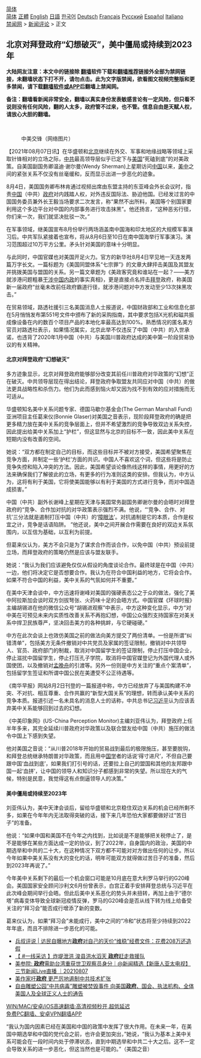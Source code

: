  <!-- 面包屑导航 --> <div class="breadcrumb"><!-- GTranslate: https://gtranslate.io/ -->  <div class="switcher notranslate">  <div class="selected">  <a href="#" onclick="return false;"> 简体</a>  </div>  <div class="option">  <a href="https://www.bannedbook.org" onclick="doGTranslate('zh-CN|zh-CN');jQuery('div.switcher div.selected a').html(jQuery(this).html());return false;" title="简体中文" class="nturl selected"> 简体</a>  <a href="https://www.bannedbook.org/zh-tw/" onclick="doGTranslate('zh-CN|zh-TW');jQuery('div.switcher div.selected a').html(jQuery(this).html());return false;" title="繁體中文" class="nturl"> 正體</a>  <a href="https://www.bannedbook.org/en/" onclick="doGTranslate('zh-CN|en');jQuery('div.switcher div.selected a').html(jQuery(this).html());return false;" title="English" class="nturl"> English</a>  <a href="https://www.bannedbook.org/ja/" onclick="doGTranslate('zh-CN|ja');jQuery('div.switcher div.selected a').html(jQuery(this).html());return false;" title="日本語" class="nturl"> 日語</a>  <a href="https://www.bannedbook.org/ko/" onclick="doGTranslate('zh-CN|ko');jQuery('div.switcher div.selected a').html(jQuery(this).html());return false;" title="한국어" class="nturl"> 한국어</a>  <a href="https://www.bannedbook.org/de/" onclick="doGTranslate('zh-CN|de');jQuery('div.switcher div.selected a').html(jQuery(this).html());return false;" title="Deutsch" class="nturl"> Deutsch</a>  <a href="https://www.bannedbook.org/fr/" onclick="doGTranslate('zh-CN|fr');jQuery('div.switcher div.selected a').html(jQuery(this).html());return false;" title="Français" class="nturl"> Français</a>  <a href="https://www.bannedbook.org/ru/" onclick="doGTranslate('zh-CN|ru');jQuery('div.switcher div.selected a').html(jQuery(this).html());return false;" title="Русский" class="nturl"> Русский</a>  <a href="https://www.bannedbook.org/es/" onclick="doGTranslate('zh-CN|es');jQuery('div.switcher div.selected a').html(jQuery(this).html());return false;" title="Español" class="nturl"> Español</a>  <a href="https://www.bannedbook.org/it/" onclick="doGTranslate('zh-CN|it');jQuery('div.switcher div.selected a').html(jQuery(this).html());return false;" title="Italiano" class="nturl"> Italiano</a>  </div>  </div>      <div class='breadcrumb-sub'><!-- Breadcrumb NavXT 6.3.0 --> <a href="https://www.bannedbook.org/" class="home">禁闻网</a> &gt; <a href="https://www.bannedbook.org/bnews/comments/" class="category">新闻评论</a> &gt; 正文</div></div><h2>北京对拜登政府“幻想破灭”，美中僵局或持续到2023年</h2> <p class="notice"><b>大陆网友注意：本文中的链接除 <a href="https://github.com/bannedbook/fanqiang" >翻墙</a>软件下载和<a href="https://github.com/killgcd/justmysocks/blob/master/README.md">翻墙推荐</a>链接外全部为禁网链接，未翻墙状态下打不开，请勿点击。此为文字版禁闻，欲看图文视频完整版和更多禁闻，请下载<a href="https://github.com/bannedbook/fanqiang">翻墙软件或APP</a>后翻墙上禁闻网。</p><p>备注：翻墙看新闻非常安全，翻墙以真实身份发表敏感言论有一定风险，但只看不说则没有任何风险，翻的人太多，政府管不过来，也不管。信息自由是天赋人权，请放心大胆的翻墙。</b></p>  <div class="entry"> <br /> <figure><a href="https://i2.wp.com/upload-images-bucket-v64rleca837do.s3.eu-west-1.amazonaws.com/wp-content/uploads/2020/09/10001722/ldhgmmlpcv.jpeg?fit=500%2C319&#038;ssl=1" data-caption="中美交锋（网络图片）"></a><figcaption class="wp-caption-text">中美交锋（网络图片）</figcaption></figure> <p>【2021年08月07日讯】在华盛顿和<a href="https://www.bannedbook.org/bnews/tag/%e5%8c%97%e4%ba%ac/" class="st_tag internal_tag" rel="tag" title="标签 北京 下的日志">北京</a>继续在外交、军事和地缘战略等领域上采取针锋相对的立场之际，<a href="https://www.bannedbook.org/bnews/tag/%e4%b8%ad%e5%85%b1/" class="st_tag internal_tag" rel="tag" title="标签 中共 下的日志">中共</a>最高领导层似乎已定下与<a href="https://www.bannedbook.org/bnews/tag/%e7%be%8e%e5%9b%bd/" class="st_tag internal_tag" rel="tag" title="标签 美国 下的日志">美国</a>“死磕到底”的对美政策。自美国副国务卿温迪·谢尔曼(Wendy Sherman)上星期访问<span class='wp_keywordlink_affiliate'><a href="https://www.bannedbook.org/" title="中国" target="_blank">中国</a></span>以来，<a href="https://www.bannedbook.org/bnews/tag/%e7%be%8e%e4%b8%ad/" class="st_tag internal_tag" rel="tag" title="标签 美中 下的日志">美中</a>之间的紧张关系不仅没有丝毫缓和，反而显示出进一步恶化的迹象。</p> <p>8月4日，美国国务卿布林肯通过视频出席由东盟主持的东亚峰会外长会议时，指责<a href="https://www.bannedbook.org/bnews/tag/%E4%B8%AD%E5%9B%BD/" class="st_tag internal_tag" rel="tag" title="标签 中国 下的日志">中国</a>（中共）<a href="https://www.bannedbook.org/bnews/tag/%e6%94%bf%e5%ba%9c/" class="st_tag internal_tag" rel="tag" title="标签 政府 下的日志">政府</a>对内践踏人权，对外违反国际法、胁迫他国。已经发过言的中国国务委员兼外长王毅当场要求二次发言，称“果然不出所料，美国等个别国家要利用这个多边平台对中国的内部事务进行攻击抹黑”。他还扬言，“这种恶劣行径，你们来一次，我们就坚决批驳一次。”</p> <p>在军事领域，继美国宣布8月份举行两场涵盖南中国海和印太地区的大规模军事演习后。中共军队紧接着也宣布，将从8月6日至10日在南中国海举行军事演习。演习范围超过10万平方公里。矛头针对美国的意味十分明显。</p> <p>与此同时，中国官媒也对美国开足火力。官方的新华社8月4日罕见地一天连发两篇万字长文。一篇标题为《美国同盟体系“七宗罪”》的文章大肆抨击美国及其盟友并挑拨美国与盟国的关系。另一篇文章题为《美政客究竟和谁站在一起？——美方就涉港问题粗暴<span class='wp_keywordlink'><a href="https://www.bannedbook.org/forum11/topic305.html" title="禁片：干涉中国内政" target="_blank">干涉中国内政</a></span>的事实真相》，更是直接点名抨击<a href="https://www.bannedbook.org/bnews/tag/%e6%8b%9c%e7%99%bb/" class="st_tag internal_tag" rel="tag" title="标签 拜登 下的日志">拜登</a>政府，称美国新一届政府“丝毫未改前任政府霸道行径，就涉港问题对中方发动至少13次抹黑攻击。”</p> <p>在贸易领域，路透社援引三名美国消息人士报道说，中国财政部和工业和信息化部在5月悄悄发布第551号文件中颁布了新的采购指南，其中要求包括X光机和磁共振成像设备在内的数百个项目产品的本地化率最高达到100%。熟悉情况的匿名美方官员对路透社表示，如果情况属实，北京此举不仅违反了中国（中共）的入世承诺，也违背了2020年1月中国（中共）与美国川普政府达成的美中第一阶段贸易协议的有关精神。</p>  <h4><strong>北京对拜登政府“幻想破灭”</strong></h4> <p>多方迹象显示，北京对拜登政府能够部分改变其前任川普政府对华政策的“幻想”正在破灭。中共领导层现在得出结论，拜登政府争取盟友共同应对中国（中共）的做法更具战略性和杀伤力。他们为此而感到恼火却又因为找不到有效的应对措施而无可适从。</p> <p>华盛顿知名美中关系问题专家、德国马歇尔基金会(The German Marshall Fund)亚洲项目主任葛来仪(Bonnie Glaser)对美国之音表示，现阶段拜登政府的确是把更多精力放在美中关系的竞争层面上，但并不希望激烈的竞争导致双边关系失控，因此提出给美中关系加上“护栏”，但这显然与北京的目标不一致，因此美中关系在短期内没有改善的空间。</p> <p>她说：“双方都在制定自己的目标，而这些目标并不被对方接受，美国希望聚焦在竞争方面，并制定一些‘护栏’方面的共识。中国人不喜欢这个词，但这些将是防止竞争失控和陷入冲突的方法。因此，美国希望谈论像热线这样的事情，用更好的方法来确保我们了解彼此的立场，有更多的行为准则这类的安排。但我认为，中方认为，这将有利于美国，它将使美国能够以有利于美国的方式进行竞争，而对中国造成损害。”</p> <p>中国（中共）副外长谢峰上星期在天津与美国常务副国务卿谢尔曼的会晤时对拜登政府的“竞争、合作加对抗的对华政策表示强烈不满。他说，“‘竞争、合作、对抗’三分法就是遏制打压中国（中共）的‘<span class='wp_keywordlink'><a href="https://www.bannedbook.org/forum11/topic293.html" title="禁片：向前看的障眼法" target="_blank">障眼法</a></span>’。对抗遏制是它的本质，合作是权宜之计，竞争是话语陷阱。 ”他还说，美中之间开展合作需要在良好的双边关系氛围内，以互信为基础，以互利为前提。</p> <p>但葛来仪认为，美方不会只是为了谋求合作而谈合作，以免中国（中共）预设前提立场，而拜登政府的策略仍然是应该与盟友联手。</p>  <p>她说：“我认为我们应该避免仅仅从假设的角度谈论合作。最终球是在中国（中共）一边，他们将决定它是否想要合作。我认为在符合中国利益的地方，它将会合作。如果不符合中国的利益，美中关系的气氛如何并不重要。”</p> <p>在美中天津会谈中，中方迅速将谢峰对美国的强硬表态公之于众的做法，强化了美中阿拉斯加会谈时双方剑拔弩张、火药味十足的会晤方式。中国官媒《环球时报》主编胡锡进在他的微信公众号“胡锡进观察”中表示，中方这种变化显示，中方“对中美在可预见未来内实质性改善关系不再抱幻想，中国公众强烈支持国家在对美关系中捍卫民族尊严，坚决回击美方的各种挑衅，与它硬碰硬。”</p> <p>中方在此次会谈上也效仿美国之前的做法向美方提交了两份清单。一份是所谓“纠错清单”，包括美方无条件撤销对中共党员及家属的签证限制，撤销对中共领导人、官员、政府部门的制裁，取消对中国留学生的签证限制，停止打压中国企业，停止滋扰中国留学生，停止打压孔子学院，取消将中国官媒登记为外国代理人或外国使团，以及撤销对<a href="https://www.bannedbook.org/bnews/tag/%e5%ad%9f%e6%99%9a%e8%88%9f/" class="st_tag internal_tag" rel="tag" title="标签 孟晚舟 下的日志">孟晚舟</a>的引渡等。另外一份则是中方关注的“重点个案清单”，包括留学生签证和所谓中国公民在美遭受不公正待遇等。</p> <p>《南华早报》网站8月2日刊登的一篇报道中称，中方已经放弃了与美国构建不冲突、不对抗、相互尊重、合作共赢的“新型大国关系“的理想，转而承认美中关系的竞争本质。报道引述一名未具名的消息人士的话称，中共总书记<a href="https://www.bannedbook.org/bnews/tag/%e4%b9%a0%e8%bf%91%e5%b9%b3/" class="st_tag internal_tag" rel="tag" title="标签 习近平 下的日志">习近平</a>认为应该丢弃美中关系能够回到过去的幻想。</p> <p>《中美印象网》(US-China Perception Monitor)主编刘亚伟认为，拜登政府上任半年多来，其完全延续川普政府对华政策以及联合盟友给中国（中共）施压的做法令中国上下感到失望。</p>  <p>他对美国之音说：“从川普2018年开始的贸易战到最后的极限施压，甚至要脱钩，和拜登总统继承特朗普对华政策，而且用中<span class='wp_keywordlink'><a href="https://www.bannedbook.org/forum24/" title="国学传统文化禁书" target="_blank">国学</a></span>者的话说‘得寸进尺’，不但自己要跟中国‘血战到底’，如果我们打引号的话，还要拉上自己的盟国和其他的友邦跟中国一起‘血拼’，让中国的领导人和知识分子都感到非常的失望。所以现在大的气候，特别是民意，我觉得这有点倒逼领导人的决策。”</p> <h4><strong>美中僵局或持续至2023年</strong></h4> <p>刘亚伟认为，美中天津会谈后，留给华盛顿和北京稳住双边关系的机会已经所剩不多，如果在今年年内无法取得突破的话，接下来几年恐怕大家都要做好过“苦日子”的准备。</p> <p>他说：“如果中国和美国不在今年之内找到，比如说是不是能够把关税停止了，是不是能够在某些方面达成一定的协议，到了2022年，自身国内的政治，美国的中期选举和中共的二十大，在这种情况下双方都不可能对对方做出任何的让步。所以今年如果中美关系没有大的变化的话，明年可能双方就得做过苦日子的准备，然后到2023年再说了。”</p> <p>今年美中关系剩下的最后一个机会窗口可能是10月底在意大利罗马举行的G20峰会。美国国家安全顾问沙利文6月份曾表示，白宫正着手安排拜登总统与习近平在此次峰会期间举行会晤。但此后美中关系恶化的势头并未扭转，再加上由于“德尔塔”病毒变体导致全球新冠疫情反弹，罗马的G20峰会是否从线下转为线上给备受关注的“拜习会”能否成行增添了新的变数。</p> <p>葛来仪认为，如果“拜习会”未能成行，美中之间的“冷和”状态将至少持续到2022年年底，而且不排除进一步恶化的可能。</p>  <ul class='op-related-articles' title='相关阅读'> <li><a href='https://www.bannedbook.org/bnews/baitai/20210807/1602191.html' target='_blank'>兵叔评说 &#124; 访民自曝地方<b>政府</b>对自己的天价“维稳”经费文件：花费208万还造假</a></li> <li><a href='https://www.bannedbook.org/bnews/bannedvideo/20210807/1602081.html' target='_blank'>【 #一线采访 】炸堤泄洪 浚县洪水滔天 <b>政府</b>赶走救援队</a></li> <li><a href='https://www.bannedbook.org/bnews/bannedvideo/20210807/1602050.html' target='_blank'>美参院: <b>政府</b>需助台湾重获世卫观察员身分｜@新闻精选【新唐人亚太电视】三节新闻Live直播 ｜20210807</a></li> <li><a href='https://www.bannedbook.org/bnews/comments/20210807/1601961.html' target='_blank'>美作家吁<b>政府</b> 更严厉地遏制中共技术扩张</a></li> <li><a href='https://www.bannedbook.org/bnews/baitai/20210807/1601930.html' target='_blank'>自由雕塑公园“中共病毒”雕塑被焚毁事件 向美国<b>政府</b>、国会、执法机构、全体美国人及全球正义人士的通告</a></li> </ul> <p class="texttj"> <a href="https://github.com/bannedbook/fanqiang/wiki/V2ray%E6%9C%BA%E5%9C%BA" target="_blank">WIN/MAC/安卓/iOS高速翻墙:高清视频秒开,超低延迟</a><br/> <a href="https://github.com/bannedbook/fanqiang/wiki/%E7%A6%81%E9%97%BB%E7%BD%91%E5%AE%89%E5%8D%93%E7%BF%BB%E5%A2%99%E6%96%B0%E9%97%BBAPP" target="_blank">免费PC翻墙、安卓VPN翻墙APP</a></p><p>“我认为国内因素已经在美国和中国的政策中发挥了很大作用。在未来一年，在美国中期选举和中国的党代会之前，也许会更加突出，”她说，“我认为基本上美中关系可能会在一段时间内处于停滞状态，直到中期选举和中共二十大之后。这不一定会导致关系的进一步恶化，但这当然也是可能的。”（美国之音）</p><a name='sharetosocial'></a>  <div style="margin-bottom:5px;padding-bottom:5px;clear:both"> <div id="archive-pix-1" class="banner-ads"> <!-- AuctionX Display platform tag START --> <div id="26318x728x90x621x_ADSLOT2" clicktrack="%%CLICK_URL_ESC%%"></div> <!-- AuctionX Display platform tag END --> </div> <div id="archive-pix-2" class="banner-ads"> <!-- AuctionX Display platform tag START --> <div id="26315x300x250x621x_ADSLOT2" clicktrack="%%CLICK_URL_ESC%%"></div> <!-- AuctionX Display platform tag END --> </div> </div>  <div id="archive-pix-1" class="banner-ads"> <!-- AuctionX Display platform tag START --> <div id="26318x728x90x621x_ADSLOT3" clicktrack="%%CLICK_URL_ESC%%"></div> <!-- AuctionX Display platform tag END --> </div> </div><!--END ENTRY--> 